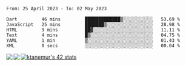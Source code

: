 <!--START_SECTION:waka-->

```text
From: 25 April 2023 - To: 02 May 2023

Dart         46 mins         █████████████▒░░░░░░░░░░░   53.69 %
JavaScript   25 mins         ███████▒░░░░░░░░░░░░░░░░░   28.98 %
HTML         9 mins          ██▓░░░░░░░░░░░░░░░░░░░░░░   11.11 %
Text         4 mins          █▒░░░░░░░░░░░░░░░░░░░░░░░   04.75 %
YAML         1 min           ▒░░░░░░░░░░░░░░░░░░░░░░░░   01.43 %
XML          0 secs          ░░░░░░░░░░░░░░░░░░░░░░░░░   00.04 %
```

<!--END_SECTION:waka-->
<a href="https://github.com/anuraghazra/github-readme-stats">
  <img align="left" src="https://github-readme-stats.vercel.app/api?username=Tanesan&count_private=true&show_icons=true" />
<img align="left" src="https://github-readme-stats.vercel.app/api/top-langs/?username=Tanesan" />
</a>

[![ktanemur's 42 stats](https://badge42.vercel.app/api/v2/cl1wslf6s002109l771rng2w8/stats?cursusId=21&coalitionId=62)](https://github.com/JaeSeoKim/badge42)
